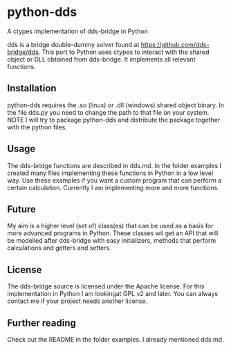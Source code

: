 # python-dds #
A ctypes implementation of dds-bridge in Python


dds is a bridge double-dummy solver found at https://github.com/dds-bridge/dds.
This port to Python uses ctypes to interact with the shared object or DLL obtained from dds-bridge. It implements all relevant functions.

## Installation
python-dds requires the .so (linux) or .dll (windows) shared object binary.
In the file dds.py you need to change the path to that file on your system. NOTE I will try to package python-dds and distribute the package together with the python files.

## Usage
The dds-bridge functions are described in dds.md. In the folder examples I created many files implementing these functions in Python in a low level way. Use these examples if you want a custom program that can perform a certain calculation.
Currently I am implementing more and more functions.

## Future
My aim is a higher level (set of) class(es) that can be used as a basis for more advanced programs in Python. These classes wil get an API that will be modelled after dds-bridge with easy initializers, methods that perform calculations and getters and setters.

## License
The dds-bridge source is licensed under the Apache license. For this implementation in Python I am lookingat GPL v2 and later. You can always contact me if your project needs another license.

## Further reading
Check out the README in the folder examples. I already mentioned dds.md.
